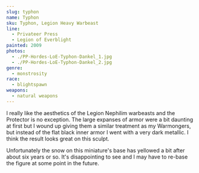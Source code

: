 ```yaml
---
slug: typhon
name: Typhon
sku: Typhon, Legion Heavy Warbeast
line:
  - Privateer Press
  - Legion of Everblight
painted: 2009
photos:
  - ./PP-Hordes-LoE-Typhon-Dankel_1.jpg
  - ./PP-Hordes-LoE-Typhon-Dankel_2.jpg
genre:
  - monstrosity
race:
  - blightspawn
weapons:
  - natural weapons
---
```


I really like the aesthetics of the Legion Nephilim warbeasts and the Protector is no exception. The large expanses of armor were a bit daunting at first but I wound up giving them a similar treatment as my Warmongers, but instead of the flat black inner armor I went with a very dark metallic. I think the result looks great on this sculpt.

Unfortunately the snow on this miniature's base has yellowed a bit after about six years or so. It's disappointing to see and I may have to re-base the figure at some point in the future.

